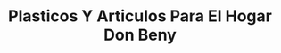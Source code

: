 ---
title: "Plasticos Y Articulos Para El Hogar Don Beny"
url: /joquicingo/plasticos-y-articulos-para-el-hogar-don-beny/
shop: comercio
---